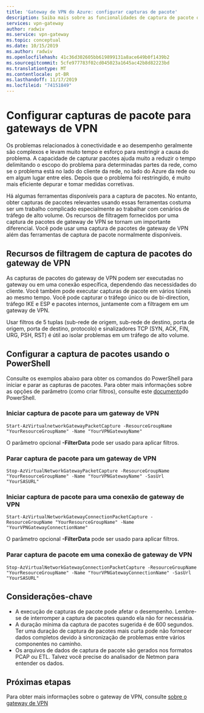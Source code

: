 ```yaml
---
title: 'Gateway de VPN do Azure: configurar capturas de pacote'
description: Saiba mais sobre as funcionalidades de captura de pacote que você pode usar em gateways de VPN.
services: vpn-gateway
author: radwiv
ms.service: vpn-gateway
ms.topic: conceptual
ms.date: 10/15/2019
ms.author: radwiv
ms.openlocfilehash: 41c36d302605bb619899131a8ace649b0f1439b2
ms.sourcegitcommit: 5cfe977783f02cd045023a1645ac42b8d82223bd
ms.translationtype: MT
ms.contentlocale: pt-BR
ms.lasthandoff: 11/17/2019
ms.locfileid: "74151849"
---
```

# <a name="configure-packet-captures-for-vpn-gateways"></a>Configurar capturas de pacote para gateways de VPN

Os problemas relacionados à conectividade e ao desempenho geralmente são complexos e levam muito tempo e esforço para restringir a causa do problema. A capacidade de capturar pacotes ajuda muito a reduzir o tempo delimitando o escopo do problema para determinadas partes da rede, como se o problema está no lado do cliente da rede, no lado do Azure da rede ou em algum lugar entre eles. Depois que o problema foi restringido, é muito mais eficiente depurar e tomar medidas corretivas.

Há algumas ferramentas disponíveis para a captura de pacotes. No entanto, obter capturas de pacotes relevantes usando essas ferramentas costuma ser um trabalho complicado especialmente ao trabalhar com cenários de tráfego de alto volume. Os recursos de filtragem fornecidos por uma captura de pacotes de gateway de VPN se tornam um importante diferencial. Você pode usar uma captura de pacotes de gateway de VPN além das ferramentas de captura de pacote normalmente disponíveis.

## <a name="vpn-gateway-packet-capture-filtering-capabilities"></a>Recursos de filtragem de captura de pacotes do gateway de VPN

As capturas de pacotes do gateway de VPN podem ser executadas no gateway ou em uma conexão específica, dependendo das necessidades do cliente. Você também pode executar capturas de pacote em vários túneis ao mesmo tempo. Você pode capturar o tráfego único ou de bi-direction, tráfego IKE e ESP e pacotes internos, juntamente com a filtragem em um gateway de VPN.

Usar filtros de 5 tuplas (sub-rede de origem, sub-rede de destino, porta de origem, porta de destino, protocolo) e sinalizadores TCP (SYN, ACK, FIN, URG, PSH, RST) é útil ao isolar problemas em um tráfego de alto volume.

## <a name="setup-packet-capture-using-powershell"></a>Configurar a captura de pacotes usando o PowerShell

Consulte os exemplos abaixo para obter os comandos do PowerShell para iniciar e parar as capturas de pacotes. Para obter mais informações sobre as opções de parâmetro (como criar filtros), consulte este [documento](https://docs.microsoft.com/powershell/module/az.network/start-azvirtualnetworkgatewaypacketcapture)do PowerShell.

### <a name="start-packet-capture-for-a-vpn-gateway"></a>Iniciar captura de pacote para um gateway de VPN

```azurepowershell-interactive
Start-AzVirtualnetworkGatewayPacketCapture -ResourceGroupName "YourResourceGroupName" -Name "YourVPNGatewayName"
```

O parâmetro opcional **-FilterData** pode ser usado para aplicar filtros.

### <a name="stop-packet-capture-for-a-vpn-gateway"></a>Parar captura de pacote para um gateway de VPN

```azurepowershell-interactive
Stop-AzVirtualNetworkGatewayPacketCapture -ResourceGroupName "YourResourceGroupName" -Name "YourVPNGatewayName" -SasUrl "YourSASURL"
```

### <a name="start-packet-capture-for-a-vpn-gateway-connection"></a>Iniciar captura de pacote para uma conexão de gateway de VPN

```azurepowershell-interactive
Start-AzVirtualNetworkGatewayConnectionPacketCapture -ResourceGroupName "YourResourceGroupName" -Name "YourVPNGatewayConnectionName"
```

O parâmetro opcional **-FilterData** pode ser usado para aplicar filtros.

### <a name="stop-packet-capture-on-a-vpn-gateway-connection"></a>Parar captura de pacote em uma conexão de gateway de VPN

```azurepowershell-interactive
Stop-AzVirtualNetworkGatewayConnectionPacketCapture -ResourceGroupName "YourResourceGroupName" -Name "YourVPNGatewayConnectionName" -SasUrl "YourSASURL"
```

## <a name="key-considerations"></a>Considerações-chave

- A execução de capturas de pacote pode afetar o desempenho. Lembre-se de interromper a captura de pacotes quando ela não for necessária.
- A duração mínima da captura de pacotes sugerida é de 600 segundos. Ter uma duração de captura de pacotes mais curta pode não fornecer dados completos devido à sincronização de problemas entre vários componentes no caminho.
- Os arquivos de dados de captura de pacote são gerados nos formatos PCAP ou ETL. Talvez você precise do analisador de Netmon para entender os dados.

## <a name="next-steps"></a>Próximas etapas

Para obter mais informações sobre o gateway de VPN, consulte [sobre o gateway de VPN](vpn-gateway-about-vpngateways.md)